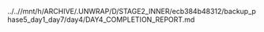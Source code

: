../..//mnt/h/ARCHIVE/.UNWRAP/D/STAGE2_INNER/ecb384b48312/backup_phase5_day1_day7/day4/DAY4_COMPLETION_REPORT.md